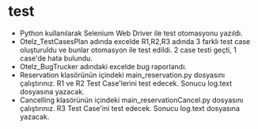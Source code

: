 # test

* Python kullanılarak Selenium Web Driver ile test otomasyonu yazıldı. 
* Otelz_TestCasesPlan adında excelde R1,R2,R3 adında 3 farklı test case oluşturuldu ve bunlar otomasyon ile test edildi. 2 case testi geçti, 1 case'de hata bulundu.
* Otelz_BugTrucker adındaki excelde bug raporlandı.
* Reservation klasörünün içindeki main_reservation.py dosyasını çalıştırınız. R1 ve R2 Test Case'lerini test edecek. Sonucu log.text dosyasına yazacak.
* Cancelling klasörünün içindeki main_reservationCancel.py dosyasını çalıştırınız. R3 Test Case'ini test edecek. Sonucu log.text dosyasına yazacak.
